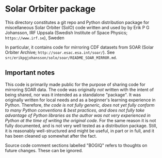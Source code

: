 # Solar Orbiter package

This directory constitutes a git repo and Python distribution package for miscellaneous Solar Orbiter (SolO) code written and used by by Erik P G Johansson, IRF Uppsala (Swedish Institute of Space Physics; `https://www.irf.se`), Sweden

In particular, it contains code for mirroring CDF datasets from SOAR (Solar Orbiter Archive; `http://soar.esac.esa.int/soar/`). See `src/erikpgjohansson/solo/soar/README_SOAR_MIRROR.md`.

## Important notes

This code is primarily made public for the purpose of sharing code for mirroring SOAR data. The code was originally _not_ written with the intent of being shared, nor was it intended as a standalone "package". It was originally written for local needs and as a beginner's learning experience in Python. Therefore, _the code is not fully generic, does not yet fully conform to many Python conventions & best practices, and does not fully take advantage of Python libraries as the author was not very experienced in Python at the time of writing the original code_. For the same reason it is not fully documented, and is not very well tested as a distribution package. Still, it is reasonably well-structured and might be useful, in part or in full, and it has been cleaned up somewhat after the fact.

Source code comment sections labelled "BOGIQ" refers to thoughts on future changes. These can be ignored.
